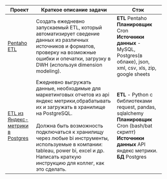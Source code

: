 | Проект      | Краткое описание задачи               | Стэк |
| ------------- |------------------| -----|
| [Pentaho ETL ](https://github.com/freemastera/projects)| Создать ежедневно запускаемый ETL, который автоматизирует сведение данных из различных источников и форматов, проверку на возможные ошибки и опечатки, загрузку в DWH (используя dimension modeling).  |**ETL** Pentaho<br>**Планировщик** Cron <br>**Источники данных** - MySQL, Postgres(в облаке), json, xml, csv, xls, zip, google sheets|
| [ETL из Яндекс-метрики в Postgres](https://github.com/freemastera/projects/tree/master/python/metrika_to_postgres) | Ежедневно выгружать данные, необходимые для маркетинговых отчетов из api яндекс метрики,обрабатывать их и загружать в хранилище на PostgreSQL.<br><br> Должна быть возможность подключаться к хранилищу через любые bi инструменты, используемые в компании: tableau, power bi, excel и др. Написать краткую инструкцию для коллег, как это сделать. |**ETL** - Python с библиотеками request, pandas, sqlalchemy <br>**Планировщик** Cron (bash/bat скрипт) <br>**Источники данных** API яндекс метрики. <br>**БД** Postgres 
